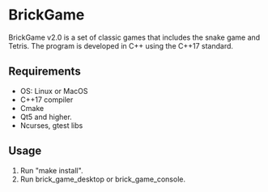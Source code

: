 # BrickGame

BrickGame v2.0 is a set of classic games that includes the snake game and Tetris. 
The program is developed in C++ using the C++17 standard.

## Requirements

- OS: Linux or MacOS
- C++17 compiler
- Cmake
- Qt5 and higher.
- Ncurses, gtest libs

## Usage
 1. Run "make install".
 3. Run brick_game_desktop or brick_game_console.


